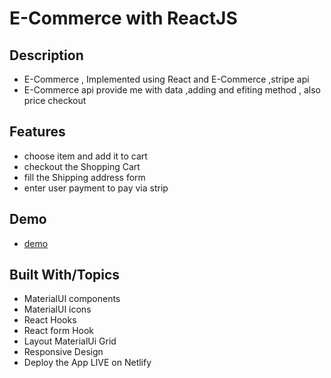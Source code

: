 # E-Commerce with ReactJS

## Description

- E-Commerce , Implemented using React and E-Commerce ,stripe api
- E-Commerce api provide me with data ,adding and efiting method , also price checkout

## Features

- choose item and add it to cart
- checkout the Shopping Cart
- fill the Shipping address form
- enter user payment to pay via strip

## Demo

- [demo](https://whimsical-starship-a9cd8c.netlify.app/)

## Built With/Topics

- MaterialUI components
- MaterialUI icons
- React Hooks
- React form Hook
- Layout MaterialUi Grid
- Responsive Design
- Deploy the App LIVE on Netlify
